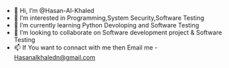 - 👋 Hi, I’m @Hasan-Al-Khaled
- 👀 I’m interested in Programming,System Security,Software Testing 
- 🌱 I’m currently learning Python Devoloping and Software Testing 
- 💞️ I’m looking to collaborate on Software development project & Software Testing 
- 📫 If You want to connact with me then Email me - Hasanalkhaledn@gmail.com

<!---
Hasan-Al-Khaled/Hasan-Al-Khaled is a ✨ special ✨ repository because its `README.md` (this file) appears on your GitHub profile.
You can click the Preview link to take a look at your changes.
--->
